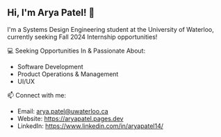 ## Hi, I'm Arya Patel! 👋

I'm a Systems Design Engineering student at the University of Waterloo, currently seeking Fall 2024 Internship opportunities!

💻 Seeking Opportunities In & Passionate About: 
- Software Development
- Product Operations & Management
- UI/UX

📫 Connect with me: 
- Email: arya.patel@uwaterloo.ca
- Website: https://aryapatel.pages.dev
- LinkedIn: https://www.linkedin.com/in/aryapatel14/
  
<!--
**aryapatel14/aryapatel14** is a ✨ _special_ ✨ repository because its `README.md` (this file) appears on your GitHub profile.

Here are some ideas to get you started:

- 🔭 I’m currently working on ...
- 🌱 I’m currently learning ...
- 👯 I’m looking to collaborate on ...
- 🤔 I’m looking for help with ...
- 💬 Ask me about ...
- 📫 How to reach me: ...
- 😄 Pronouns: ...
- ⚡ Fun fact: ...
-->

